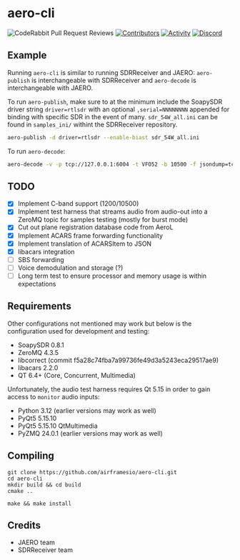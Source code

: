 # aero-cli

![CodeRabbit Pull Request Reviews](https://img.shields.io/coderabbit/prs/github/airframesio/acars-decoder-typescript)
[![Contributors](https://img.shields.io/github/contributors/airframesio/aero-cli)](https://github.com/airframesio/aero-cli/graphs/contributors)
[![Activity](https://img.shields.io/github/commit-activity/m/airframesio/aero-cli)](https://github.com/airframesio/aero-cli/pulse)
[![Discord](https://img.shields.io/discord/1067697487927853077?logo=discord)](https://discord.gg/8Ksch7zE)

## Example
Running `aero-cli` is similar to running SDRReceiver and JAERO: `aero-publish` is interchangeable with SDRReceiver and `aero-decode` is interchangeable with JAERO.

To run `aero-publish`, make sure to at the minimum include the SoapySDR driver string `driver=rtlsdr` with an optional `,serial=NNNNNNNN` appended for binding with specific SDR in the event of many. `sdr_54W_all.ini` can be found in `samples_ini/` withint the SDRReceiver repository.
```bash
aero-publish -d driver=rtlsdr --enable-biast sdr_54W_all.ini
```

To run `aero-decode`:
```bash
aero-decode -v -p tcp://127.0.0.1:6004 -t VFO52 -b 10500 -f jsondump=tcp://127.0.0.1:4444
```

## TODO
- [x] Implement C-band support (1200/10500)
- [x] Implement test harness that streams audio from audio-out into a ZeroMQ topic for samples testing (mostly for burst mode)
- [x] Cut out plane registration database code from AeroL
- [x] Implement ACARS frame forwarding functionality
- [x] Implement translation of ACARSItem to JSON
- [x] libacars integration
- [ ] SBS forwarding
- [ ] Voice demodulation and storage (?)
- [ ] Long term test to ensure processor and memory usage is within expectations

## Requirements
Other configurations not mentioned may work but below is the configuration used for development and testing:
* SoapySDR 0.8.1
* ZeroMQ 4.3.5
* libcorrect (commit f5a28c74fba7a99736fe49d3a5243eca29517ae9)
* libacars 2.2.0
* QT 6.4+ (Core, Concurrent, Multimedia)

Unfortunately, the audio test harness requires Qt 5.15 in order to gain access to `monitor` audio inputs:
 * Python 3.12 (earlier versions may work as well)
 * PyQt5 5.15.10
 * PyQt5 5.15.10 QtMultimedia
 * PyZMQ 24.0.1 (earlier versions may work as well)

## Compiling

```
git clone https://github.com/airframesio/aero-cli.git
cd aero-cli
mkdir build && cd build
cmake ..
```

```
make && make install
```

## Credits
* JAERO team
* SDRReceiver team
